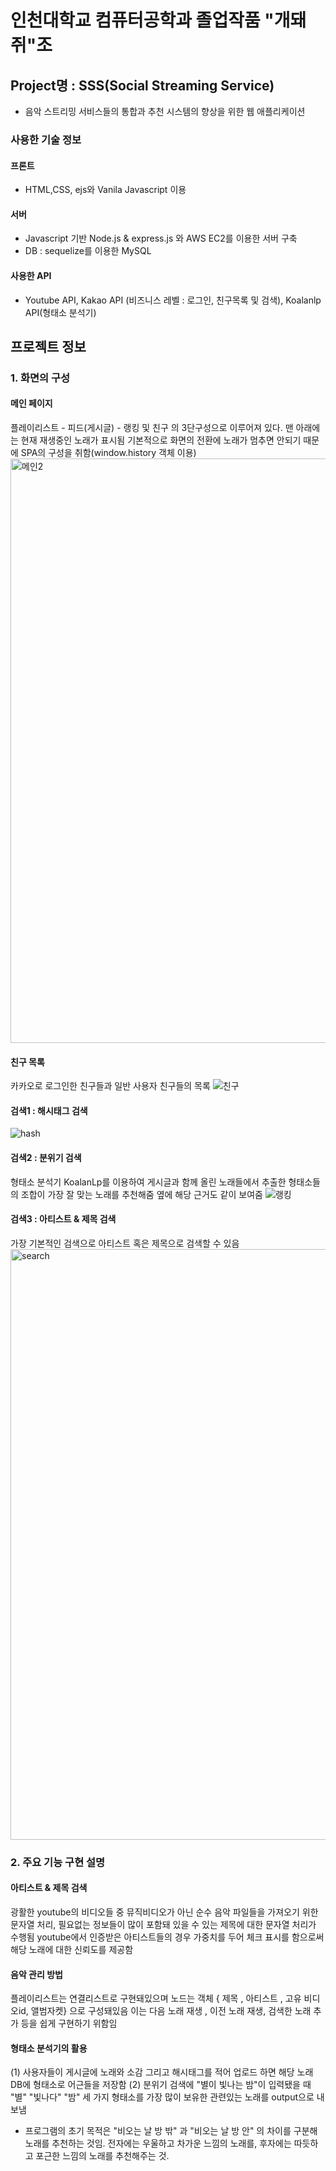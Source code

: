 # 인천대학교 컴퓨터공학과 졸업작품 "개돼쥐"조

## Project명 :  SSS(Social Streaming Service)
- 음악 스트리밍 서비스들의 통합과 추천 시스템의 향상을 위한 웹 애플리케이션

### 사용한 기술 정보
   #### 프론트 
   - HTML,CSS, ejs와 Vanila Javascript 이용
   
   #### 서버
   - Javascript 기반 Node.js & express.js 와 AWS EC2를 이용한 서버 구축
   - DB : sequelize를 이용한 MySQL
   
   #### 사용한 API
   - Youtube API, Kakao API (비즈니스 레벨 : 로그인, 친구목록 및 검색), Koalanlp API(형태소 분석기)

## 프로젝트 정보
   ### 1. 화면의 구성
   #### 메인 페이지
   플레이리스트 - 피드(게시글) - 랭킹 및 친구 의 3단구성으로 이루어져 있다.
   맨 아래에는 현재 재생중인 노래가 표시됨
   기본적으로 화면의 전환에 노래가 멈추면 안되기 때문에 SPA의 구성을 취함(window.history 객체 이용) 
   <img width="935" alt="메인2" src="https://user-images.githubusercontent.com/52443401/101862699-38ebdb80-3bb6-11eb-90f2-61b66f997464.png">
   
   #### 친구 목록
   카카오로 로그인한 친구들과 일반 사용자 친구들의 목록
   ![친구](https://user-images.githubusercontent.com/52443401/101861737-27093900-3bb4-11eb-8360-100c15013903.JPG)
   
   #### 검색1 : 해시태그 검색
   ![hash](https://user-images.githubusercontent.com/52443401/101861750-2ffa0a80-3bb4-11eb-8c6c-47b5a5732020.JPG)
   
   #### 검색2 : 분위기 검색
   형태소 분석기 KoalanLp를 이용하여 게시글과 함께 올린 노래들에서 추출한 형태소들의 조합이 가장 잘 맞는 노래를 추천해줌
   옆에 해당 근거도 같이 보여줌
   ![랭킹](https://user-images.githubusercontent.com/52443401/101861764-35efeb80-3bb4-11eb-94d0-6f3bd4669592.JPG)
   
   #### 검색3 : 아티스트 & 제목 검색
   가장 기본적인 검색으로 아티스트 혹은 제목으로 검색할 수 있음
   <img width="945" alt="search" src="https://user-images.githubusercontent.com/52443401/101862930-8a946600-3bb6-11eb-8496-567592909a83.png">
 
   ### 2. 주요 기능 구현 설명
   #### 아티스트 & 제목 검색
   광활한 youtube의 비디오들 중 뮤직비디오가 아닌 순수 음악 파일들을 가져오기 위한 문자열 처리, 필요없는 정보들이 많이 포함돼 있을 수 있는 제목에 대한 문자열 처리가 수행됨
   youtube에서 인증받은 아티스트들의 경우 가중치를 두어 체크 표시를 함으로써 해당 노래에 대한 신뢰도를 제공함
   
   #### 음악 관리 방법
   플레이리스트는 연결리스트로 구현돼있으며 노드는 객체 { 제목 , 아티스트 , 고유 비디오id, 앨범자켓} 으로 구성돼있음
   이는 다음 노래 재생 , 이전 노래 재생, 검색한 노래 추가 등을 쉽게 구현하기 위함임
   
   #### 형태소 분석기의 활용
   (1) 사용자들이 게시글에 노래와 소감 그리고 해시태그를 적어 업로드 하면 해당 노래 DB에 형태소로 어근들을 저장함
   (2) 분위기 검색에 "별이 빛나는 밤"이 입력됐을 때 "별" "빛나다" "밤" 세 가지 형태소를 가장 많이 보유한 관련있는 노래를 output으로 내보냄
   + 프로그램의 초기 목적은 "비오는 날 방 밖" 과 "비오는 날 방 안" 의 차이를 구분해 노래를 추천하는 것임. 전자에는 우울하고 차가운 느낌의 노래를, 후자에는 따듯하고 포근한 느낌의 노래를 추천해주는 것.
  

